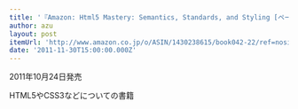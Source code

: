 ```yaml
---
title: '『Amazon: Html5 Mastery: Semantics, Standards, and Styling [ペーパーバック]: Anselm Bradford, Paul Haine』'
author: azu
layout: post
itemUrl: 'http://www.amazon.co.jp/o/ASIN/1430238615/book042-22/ref=nosim'
date: '2011-11-30T15:00:00.000Z'
---
```

2011年10月24日発売

HTML5やCSS3などについての書籍


